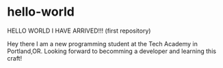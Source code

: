 # hello-world
HELLO WORLD I HAVE ARRIVED!!! (first repository) 

Hey there I am a new programming student at the Tech Academy in Portland,OR. 
Looking forward to becomming a developer and learning this craft!
